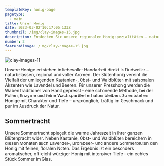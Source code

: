 ```yaml
---
templateKey: honig-page
pagetype:
  - main
title: Unser Honig
date: 2023-03-02T10:17:05.133Z
thumbnail: /img/clay-images-15.jpg
description: Entdecken Sie unsere regionalen Honigspezialitäten – naturbelassen, handwerklich gewonnen und voller Charakter. Jeder Honig erzählt die Geschichte unserer Bienen und der Blütenvielfalt rund um Dudweiler.
number: 2
featuredimage: /img/clay-images-15.jpg
---
```


![clay-images-11](/img/teaser_clean.png)

Unsere Honige entstehen in liebevoller Handarbeit direkt in Dudweiler – naturbelassen, regional und voller Aromen. Der Blütenhonig vereint die Vielfalt der umliegenden Kastanien-, Obst- und Waldblüten mit saisonalen Akzenten wie Lavendel und Beeren. Für unseren Presshonig werden die Waben traditionell von Hand gepresst – eine schonende Methode, bei der Pollen, Enzyme und feine Wachspartikel erhalten bleiben. So entstehen Honige mit Charakter und Tiefe – ursprünglich, kräftig im Geschmack und pur im Ausdruck der Natur.

## Sommertracht

Unsere Sommertracht spiegelt die warme Jahreszeit in ihrer ganzen Blütenpracht wider. Neben Kastanie, Obst- und Waldblüten bereichern in diesen Monaten auch Lavendel-, Brombeer- und andere Sommerblüten den Honig mit feinen, floralen Noten. Das Ergebnis ist ein besonders aromatischer, oft leicht würziger Honig mit intensiver Tiefe – ein echtes Stück Sommer im Glas.